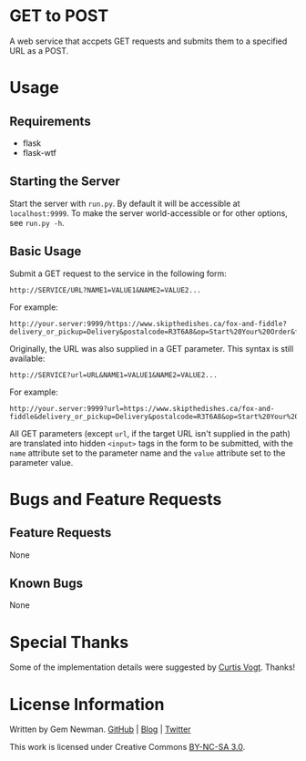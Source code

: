 GET to POST
===========

A web service that accpets GET requests and submits them to a specified URL as a POST.

Usage
=====

Requirements
------------

* flask
* flask-wtf

Starting the Server
-------------------

Start the server with `run.py`. By default it will be accessible at `localhost:9999`. To make the server world-accessible or for other options, see `run.py -h`.

Basic Usage
-----------

Submit a GET request to the service in the following form:

```
http://SERVICE/URL?NAME1=VALUE1&NAME2=VALUE2...
```

For example:

```
http://your.server:9999/https://www.skipthedishes.ca/fox-and-fiddle?delivery_or_pickup=Delivery&postalcode=R3T6A8&op=Start%20Your%20Order&form_id=skipthedishes_start_your_order_form
```

Originally, the URL was also supplied in a GET parameter. This syntax is still available:

```
http://SERVICE?url=URL&NAME1=VALUE1&NAME2=VALUE2...
```

For example:

```
http://your.server:9999?url=https://www.skipthedishes.ca/fox-and-fiddle&delivery_or_pickup=Delivery&postalcode=R3T6A8&op=Start%20Your%20Order&form_id=skipthedishes_start_your_order_form
```

All GET parameters (except `url`, if the target URL isn't supplied in the path) are translated into hidden `<input>` tags in the form to be submitted, with the `name` attribute set to the parameter name and the `value` attribute set to the parameter value.

Bugs and Feature Requests
=========================

Feature Requests
----------------

None

Known Bugs
----------

None

Special Thanks
==============

Some of the implementation details were suggested by [Curtis Vogt](https://github.com/omus). Thanks!

License Information
===================

Written by Gem Newman. [GitHub](https://github.com/spurll/) | [Blog](http://www.startleddisbelief.com) | [Twitter](https://twitter.com/spurll)

This work is licensed under Creative Commons [BY-NC-SA 3.0](https://creativecommons.org/licenses/by-nc-sa/3.0/).
